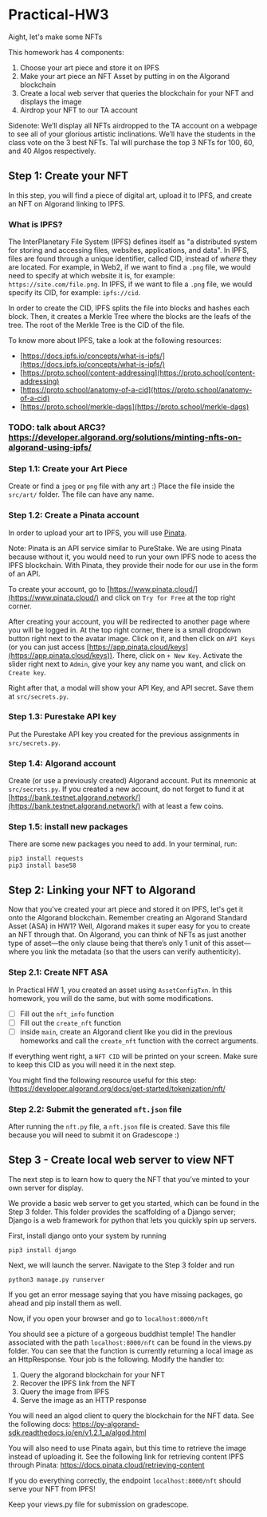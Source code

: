 # Practical-HW3
Aight, let's make some NFTs

This homework has 4 components: 
1. Choose your art piece and store it on IPFS
2. Make your art piece an NFT Asset by putting in on the Algorand blockchain
3. Create a local web server that queries the blockchain for your NFT and displays the image
4. Airdrop your NFT to our TA account 

Sidenote: We’ll display all NFTs airdropped to the TA account on a webpage to see all of your glorious artistic inclinations. We’ll have the students in the class vote on the 3 best NFTs. Tal will purchase the top 3 NFTs for 100, 60, and 40 Algos respectively. 

## Step 1: Create your NFT
In this step, you will find a piece of digital art, upload it to IPFS, and create an NFT on Algorand linking to IPFS.

### What is IPFS?
The InterPlanetary File System (IPFS) defines itself as "a distributed system for storing and accessing files, websites, applications, and data".
In IPFS, files are found through a unique identifier, called CID, instead of *where* they are located. For example, in Web2, if we want to find a `.png` file, we would need to specify at which website it is, for example: `https://site.com/file.png`. In IPFS, if we want to file a `.png` file, we would specify its CID, for example: `ipfs://cid`.

In order to create the CID, IPFS splits the file into blocks and hashes each block. Then, it creates a Merkle Tree where the blocks are the leafs of the tree. The root of the Merkle Tree is the CID of the file.

To know more about IPFS, take a look at the following resources:
- [https://docs.ipfs.io/concepts/what-is-ipfs/](https://docs.ipfs.io/concepts/what-is-ipfs/)
- [https://proto.school/content-addressing](https://proto.school/content-addressing)
- [https://proto.school/anatomy-of-a-cid](https://proto.school/anatomy-of-a-cid)
- [https://proto.school/merkle-dags](https://proto.school/merkle-dags)


### TODO: talk about ARC3? https://developer.algorand.org/solutions/minting-nfts-on-algorand-using-ipfs/

### Step 1.1: Create your Art Piece
Create or find a `jpeg` or `png` file with any art :) Place the file inside the `src/art/` folder. The file can have any name.

### Step 1.2: Create a Pinata account
In order to upload your art to IPFS, you will use [Pinata](https://www.pinata.cloud/). 

Note: Pinata is an API service similar to PureStake. We are using Pinata because without it, you would need to run your own IPFS node to acess the IPFS blockchain. With Pinata, they provide their node for our use in the form of an API.

To create your account, go to [https://www.pinata.cloud/](https://www.pinata.cloud/) and click on `Try for Free` at the top right corner.

After creating your account, you will be redirected to another page where you will be logged in. At the top right corner, there is a small dropdown button right next to the avatar image. Click on it, and then click on `API Keys` (or you can just access [https://app.pinata.cloud/keys](https://app.pinata.cloud/keys)). There, click on `+ New Key`. Activate the slider right next to `Admin`, give your key any name you want, and click on `Create key`.

Right after that, a modal will show your API Key, and API secret. Save them at `src/secrets.py`.

### Step 1.3: Purestake API key
Put the Purestake API key you created for the previous assignments in `src/secrets.py`.

### Step 1.4: Algorand account
Create (or use a previously created) Algorand account. Put its mnemonic at `src/secrets.py`. If you created a new account, do not forget to fund it at [https://bank.testnet.algorand.network/](https://bank.testnet.algorand.network/) with at least a few coins.

### Step 1.5: install new packages
There are some new packages you need to add. In your terminal, run:
```
pip3 install requests
pip3 install base58
```

## Step 2: Linking your NFT to Algorand

Now that you've created your art piece and stored it on IPFS, let's get it onto the Algorand blockchain. Remember creating an Algorand Standard Asset (ASA) in HW1? Well, Algorand makes it super easy for you to create an NFT through that. On Algorand, you can think of NFTs as just another type of asset—the only clause being that there’s only 1 unit of this asset—where you link the metadata (so that the users can verify authenticity). 

### Step 2.1: Create NFT ASA
In Practical HW 1, you created an asset using `AssetConfigTxn`. In this homework, you will do the same, but with some modifications.

- [ ] Fill out the `nft_info` function
- [ ] Fill out the `create_nft` function
- [ ] inside `main`, create an Algorand client like you did in the previous homeworks and call the `create_nft` function with the correct arguments.

If everything went right, a `NFT CID` will be printed on your screen. Make sure to keep this CID as you will need it in the next step.

You might find the following resource useful for this step: (https://developer.algorand.org/docs/get-started/tokenization/nft/

### Step 2.2: Submit the generated `nft.json` file
After running the `nft.py` file, a `nft.json` file is created. Save this file because you will need to submit it on Gradescope :)


## Step 3 - Create local web server to view NFT

The next step is to learn how to query the NFT that you’ve minted to your own server for display.

We provide a basic web server to get you started, which can be found in the Step 3 folder. This folder provides the scaffolding of a Django server; Django is a web framework for python that lets you quickly spin up servers.

First, install django onto your system by running 
```
pip3 install django
```
Next, we will launch the server. Navigate to the Step 3 folder and run
```
python3 manage.py runserver
```
If you get an error message saying that you have missing packages, go ahead and pip install them as well.

Now, if you open your browser and go to `localhost:8000/nft`

You should see a picture of a gorgeous buddhist temple!
The handler associated with the path `localhost:8000/nft` can be found in the views.py folder. You can see that the function is currently returning a local image as an HttpResponse. Your job is the following. Modify the handler to:

1. Query the algorand blockchain for your NFT
2. Recover the IPFS link from the NFT
3. Query the image from IPFS
4. Serve the image as an HTTP response

You will need an algod client to query the blockchain for the NFT data. See the following docs: https://py-algorand-sdk.readthedocs.io/en/v1.2.1_a/algod.html

You will also need to use Pinata again, but this time to retrieve the image instead of uploading it. See the following link for retrieving content IPFS through Pinata: https://docs.pinata.cloud/retrieving-content

If you do everything correctly, the endpoint `localhost:8000/nft` should serve your NFT from IPFS!

Keep your views.py file for submission on gradescope.
